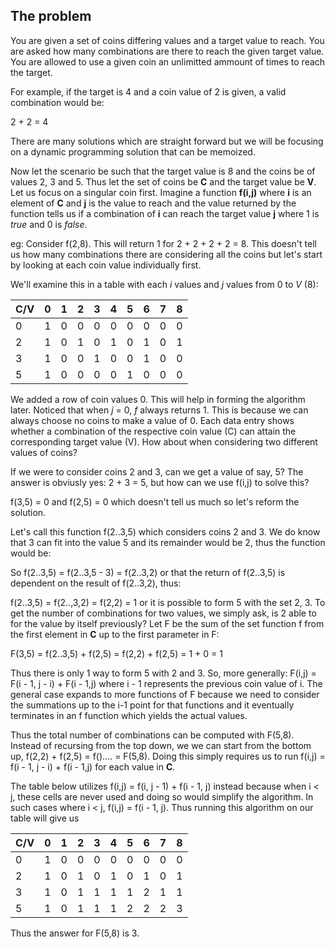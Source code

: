 
## The problem

You are given a set of coins differing values and a target value to reach. You are asked how many combinations are there to reach the given target value. You are allowed to use a given coin an unlimitted ammount of times to reach the target.

For example, if the target is 4 and a coin value of 2 is given, a valid combination would be:

2 + 2 = 4

There are many solutions which are straight forward but we will be focusing on a dynamic programming solution that can be memoized.

Now let the scenario be such that the target value is 8 and the coins be of values 2, 3 and 5. Thus let the set of coins be **C** and the target value be **V**. Let us focus on a singular coin first. Imagine a function **f(i,j)** where **i** is an element of **C** and **j** is the value to reach and the value returned by the function tells us if a combination of **i** can reach the target value **j** where 1 is *true* and 0 is *false*.

eg: Consider f(2,8). This will return 1 for 2 + 2 + 2 + 2 = 8. This doesn't tell us how many combinations there are considering all the coins but let's start by looking at each coin value individually first.

We'll examine this in a table with each *i*  values and *j* values from 0 to *V* (8):

| C/V | 0 | 1 | 2 | 3 | 4 | 5 | 6 | 7 | 8 |
| - | - | - | - | - | - | - | - | - | - |
| 0 | 1 | 0 | 0 | 0 | 0 | 0 | 0 | 0 | 0 |
| 2 | 1 | 0 | 1 | 0 | 1 | 0 | 1 | 0 | 1 |
| 3 | 1 | 0 | 0 | 1 | 0 | 0 | 1 | 0 | 0 |
| 5 | 1 | 0 | 0 | 0 | 0 | 1 | 0 | 0 | 0 |

We added a row of coin values 0. This will help in forming the algorithm later. Noticed that when *j* = 0, *f* always returns 1. This is because we can always choose no coins to make a value of 0. Each data entry shows whether a combination of the respective coin value (C) can attain the corresponding target value (V). How about when considering two different values of coins?

If we were to consider coins 2 and 3, can we get a value of say, 5? The answer is obviusly yes: 2 + 3 = 5, but how can we use f(i,j) to solve this?

f(3,5) = 0 and f(2,5) = 0 which doesn't tell us much so let's reform the solution.

Let's call this function f(2..3,5) which considers coins 2 and 3. We do know that 3 can fit into the value 5 and its remainder would be 2, thus the function would be:

So f(2..3,5) = f(2..3,5 - 3) = f(2..3,2) or that the return of f(2..3,5) is dependent on the result of f(2..3,2), thus:

f(2..3,5) = f(2..,3,2) = f(2,2) = 1 or it is possible to form 5 with the set 2, 3. To get the number of combinations for two values, we simply ask, is 2 able to for the value by itself previously? Let F be the sum of the set function f from the first element in **C** up to the first parameter in F:

F(3,5) = f(2..3,5) + f(2,5) = f(2,2) + f(2,5) = 1 + 0 = 1

Thus there is only 1 way to form 5 with 2 and 3. So, more generally:
F(i,j) = F(i - 1, j - i) + F(i - 1,j) where i - 1 represents the previous coin value of i.
The general case expands to more functions of F because we need to consider the summations up to the i-1 point for that functions and it eventually terminates in an f function which yields the actual values.

Thus the total number of combinations can be computed with F(5,8). Instead of recursing from the top down, we we can start from the bottom up, f(2,2) + f(2,5) = f().... = F(5,8).
Doing this simply requires us to run f(i,j) = f(i - 1, j - i) + f(i - 1,j) for each value in **C**.

The table below utilizes f(i,j) = f(i, j - 1) + f(i - 1, j) instead because when i < j, these cells are never used and doing so would simplify the algorithm. In such cases where i < j,
f(i,j) = f(i - 1, j). Thus running this algorithm on our table will give us


| C/V | 0 | 1 | 2 | 3 | 4 | 5 | 6 | 7 | 8 |
| - | - | - | - | - | - | - | - | - | - |
| 0 | 1 | 0 | 0 | 0 | 0 | 0 | 0 | 0 | 0 |
| 2 | 1 | 0 | 1 | 0 | 1 | 0 | 1 | 0 | 1 |
| 3 | 1 | 0 | 1 | 1 | 1 | 1 | 2 | 1 | 1 |
| 5 | 1 | 0 | 1 | 1 | 1 | 2 | 2 | 2 | 3 |


Thus the answer for F(5,8) is 3.
